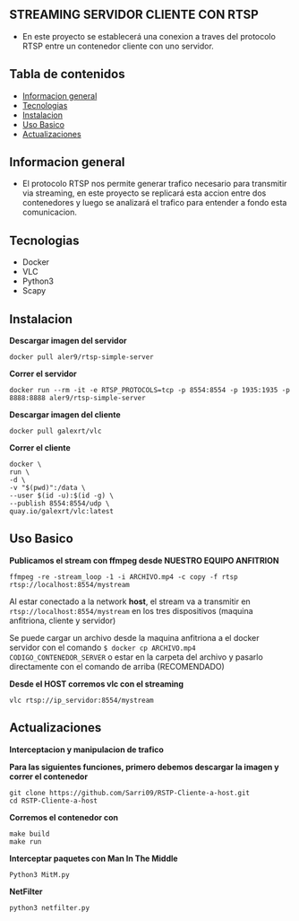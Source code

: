 ## STREAMING SERVIDOR CLIENTE CON RTSP
- En este proyecto se establecerá una conexion a traves del protocolo RTSP entre un contenedor cliente con uno servidor.

## Tabla de contenidos
* [Informacion general](#informacion-general)
* [Tecnologias](#tecnologias)
* [Instalacion](#instalacion)
* [Uso Basico](#uso-basico)
* [Actualizaciones](#actualizaciones)

## Informacion general
- El protocolo RTSP nos permite generar trafico necesario para transmitir via streaming, en este proyecto se replicará esta accion entre dos contenedores y luego se analizará el trafico para entender a fondo esta comunicacion.

## Tecnologias
- Docker 
- VLC
- Python3
- Scapy

## Instalacion

**Descargar imagen del servidor**

    docker pull aler9/rtsp-simple-server

**Correr el servidor**

    docker run --rm -it -e RTSP_PROTOCOLS=tcp -p 8554:8554 -p 1935:1935 -p 8888:8888 aler9/rtsp-simple-server

**Descargar imagen del cliente** 

    docker pull galexrt/vlc

**Correr el cliente**

    docker \
    run \
    -d \
    -v "$(pwd)":/data \
    --user $(id -u):$(id -g) \
    --publish 8554:8554/udp \
    quay.io/galexrt/vlc:latest 


## Uso Basico

**Publicamos el stream con ffmpeg desde NUESTRO EQUIPO ANFITRION**

    ffmpeg -re -stream_loop -1 -i ARCHIVO.mp4 -c copy -f rtsp rtsp://localhost:8554/mystream

Al estar conectado a la network **host**, el stream va a transmitir en `rtsp://localhost:8554/mystream` en los tres dispositivos (maquina anfitriona, cliente y servidor)

Se puede cargar un archivo desde la maquina anfitriona a el docker servidor con el comando `$ docker cp ARCHIVO.mp4 CODIGO_CONTENEDOR_SERVER` o estar en la carpeta del archivo y pasarlo directamente con el comando de arriba (RECOMENDADO) 

**Desde el HOST corremos vlc con el streaming**

    vlc rtsp://ip_servidor:8554/mystream

## Actualizaciones

**Interceptacion y manipulacion de trafico**

**Para las siguientes funciones, primero debemos descargar la imagen y correr el contenedor**
    
    git clone https://github.com/Sarri09/RSTP-Cliente-a-host.git
    cd RSTP-Cliente-a-host
    
**Corremos el contenedor con**

    make build
    make run
    
**Interceptar paquetes con Man In The Middle**
    
    Python3 MitM.py
    
**NetFilter**
    
    python3 netfilter.py
